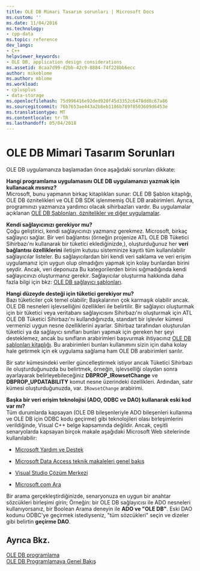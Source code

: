 ```yaml
---
title: OLE DB Mimari Tasarım sorunları | Microsoft Docs
ms.custom: ''
ms.date: 11/04/2016
ms.technology:
- cpp-data
ms.topic: reference
dev_langs:
- C++
helpviewer_keywords:
- OLE DB, application design considerations
ms.assetid: 8caa7d99-d2bb-42c9-8884-74f228bb6ecc
author: mikeblome
ms.author: mblome
ms.workload:
- cplusplus
- data-storage
ms.openlocfilehash: 75d996416e92ded920f45d3352c6478dd8c67a86
ms.sourcegitcommit: 76b7653ae443a2b8eb1186b789f8503609d6453e
ms.translationtype: MT
ms.contentlocale: tr-TR
ms.lasthandoff: 05/04/2018
---
```

# <a name="ole-db-architectural-design-issues"></a>OLE DB Mimari Tasarım Sorunları
OLE DB uygulamanıza başlamadan önce aşağıdaki sorunları dikkate:  
  
 **Hangi programlama uygulamasını OLE DB uygulamanızı yazmak için kullanacak mısınız?**  
 Microsoft, bunu yapmanın birkaç kitaplıkları sunar: OLE DB Şablon kitaplığı, OLE DB öznitelikleri ve OLE DB SDK işlenmemiş OLE DB arabirimleri. Ayrıca, programınızı yazmanıza yardımcı olacak sihirbazları vardır. Bu uygulamalar açıklanan [OLE DB Şablonları, öznitelikler ve diğer uygulamalar](../../data/oledb/ole-db-templates-attributes-and-other-implementations.md).  
  
 **Kendi sağlayıcınızı gerekiyor mu?**  
 Çoğu geliştirici, kendi sağlayıcınızı yazmanız gerekmez. Microsoft, birkaç sağlayıcı sağlar. Bir veri bağlantısı (örneğin projenize ATL OLE DB Tüketici Sihirbazı'nı kullanarak bir tüketici eklediğinizde,), oluşturduğunuz her **veri bağlantısı özelliklerini** iletişim kutusu sisteminize kayıtlı tüm kullanılabilir sağlayıcılar listeler. Bu sağlayıcılardan biri kendi veri saklama ve veri erişim uygulamanız için uygun olup olmadığını yapmak için kolay bunlardan birini şeydir. Ancak, veri deponuza Bu kategorilerden birini sığmadığında kendi sağlayıcınızı oluşturmanız gerekir. Sağlayıcılar oluşturma hakkında daha fazla bilgi için bkz: [OLE DB sağlayıcı şablonları](../../data/oledb/ole-db-provider-templates-cpp.md).  
  
 **Hangi düzeyde desteği için tüketici gerekiyor mu?**  
 Bazı tüketiciler çok temel olabilir; Başkalarının çok karmaşık olabilir ancak. OLE DB nesneleri işlevselliğini özellikleri ile belirtilir. Bir sağlayıcı oluşturmak için bir tüketici veya veritabanı sağlayıcısını Sihirbazı'nı oluşturmak için ATL OLE DB Tüketici Sihirbazı'nı kullandığınızda, standart bir işlevler kümesi vermenizi uygun nesne özelliklerini ayarlar. Sihirbaz tarafından oluşturulan tüketici ya da sağlayıcı sınıfları bunları yapmak için gereken her şeyi desteklemez, ancak bu sınıfların arabirimleri başvurmak ihtiyacınız [OLE DB şablonları kitaplığı](../../data/oledb/ole-db-templates.md). Bu arabirimleri bunları kullanımını sizin için daha kolay hale getirmek için ek uygulama sağlama ham OLE DB arabirimleri sarılır.  
  
 Bir satır kümesindeki veriler güncelleştirmek istiyor ancak Tüketici Sihirbazı ile oluşturduğunuzda bu belirtmek, örneğin, işlevselliği olaydan sonra ayarlayarak belirleyebileceğiniz **DBPROP_IRowsetChange** ve  **DBPROP_UPDATABILITY** komut nesne üzerindeki özellikleri. Ardından, satır kümesi oluşturduğunuzda, var. `IRowsetChange` arabirimi.  
  
 **Başka bir veri erişim teknolojisi (ADO, ODBC ve DAO) kullanarak eski kod var mı?**  
 Tüm durumlarda kapsayan (OLE DB bileşenleriyle ADO bileşenleri kullanma ve OLE DB için ODBC kodu geçirme) gibi teknolojileri olası birleşimlerini verildiğinde, Visual C++ belge kapsamında değildir. Ancak, çeşitli senaryolarda kapsayan birçok makale aşağıdaki Microsoft Web sitelerinde kullanılabilir:  
  
-   [Microsoft Yardım ve Destek](http://go.microsoft.com/fwlink/p/?linkid=148218)  
  
-   [Microsoft Data Access teknik makaleleri genel bakış](http://go.microsoft.com/fwlink/p/?linkid=148217)  
  
-   [Visual Studio Çözüm Merkezi](http://go.microsoft.com/fwlink/p/?linkid=148215)  
  
-   [Microsoft.com Ara](http://search.microsoft.com/)  
  
 Bir arama gerçekleştirdiğinizde, senaryonuza en uygun bir anahtar sözcükleri birleşimi girin; Örneğin: bir OLE DB sağlayıcısı ile ADO nesneleri kullanıyorsanız, bir Boolean Arama deneyin ile **ADO ve "OLE DB"**. Eski DAO kodunu ODBC'ye geçirmek istediyseniz, "tüm sözcükleri" seçin ve dizeler gibi belirtin **geçirme DAO**.  
  
## <a name="see-also"></a>Ayrıca Bkz.  
 [OLE DB programlama](../../data/oledb/ole-db-programming.md)   
 [OLE DB Programlamaya Genel Bakış](../../data/oledb/ole-db-programming-overview.md)